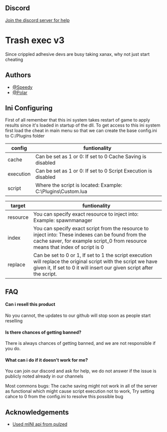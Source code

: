 
## Discord 
[Join the discord server for help](https://discord.gg/PsYSagTQ9)
# Trash exec v3

Since crippled adhesive devs are busy taking xanax, why not just start cheating





## Authors

- [@Speedy](https://github.com/SpeedyThePaster)
- [@Polar](https://github.com/Polaroot)

## Ini Configuring

First of all remember that this ini system takes restart of game to apply results since it's loaded in startup of the dll. To get access to this ini system first load the cheat in main menu so that we can create the base config.ini to C:/Plugins folder

| config             | funtionality                                                                |
| ----------------- | ------------------------------------------------------------------ |
| cache | Can be set as 1 or 0: If set to 0 Cache Saving is disabled | 
| execution | Can be set as 1 or 0: If set to 0 Script Execution is disabled |
| script | Where the script is located: Example: C:\\Plugins\\Custom.lua   |

| target             | funtionality                                                                |
| ----------------- | ------------------------------------------------------------------ |
| resource | You can specify exact resource to inject into: Example: spawnmanager | 
| index | You can specify exact script from the resource to inject into: These indexes can be found from the cache saver, for example script_0 from resource means that index of script is 0 |
| replace | Can be set to 0 or 1, If set to 1 the script execution will replace the original script with the script we have given it, If set to 0 it will insert our given script after the script.    |

## FAQ

#### Can i resell this product

No you cannot, the updates to our github will stop soon as people start reselling

#### Is there chances of getting banned?

There is always chances of getting banned, and we are not responsible if you do.

#### What can i do if it doesn't work for me?

You can join our discord and ask for help, we do not answer if the issue is publicly noted already in our channels

Most commons bugs:
The cache saving might not work in all of the server as functional which might cause script execution not to work, Try setting cahce to 0 from the config.ini to resolve this possible bug

## Acknowledgements

 - [Used mINI api from pulzed](https://github.com/pulzed/mINI/tree/master)


